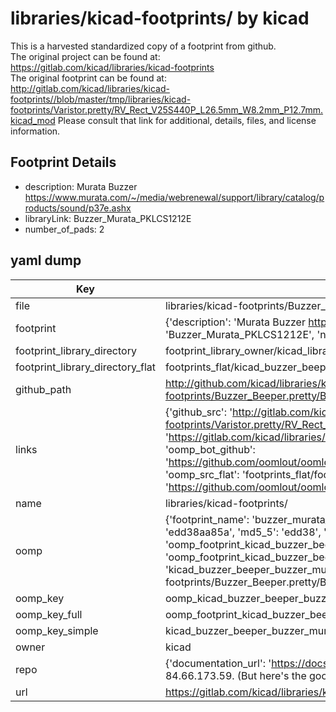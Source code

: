 # libraries/kicad-footprints/ by kicad  
This is a harvested standardized copy of a footprint from github.  
The original project can be found at:  
https://gitlab.com/kicad/libraries/kicad-footprints  
The original footprint can be found at:
http://gitlab.com/kicad/libraries/kicad-footprints//blob/master/tmp/libraries/kicad-footprints/Varistor.pretty/RV_Rect_V25S440P_L26.5mm_W8.2mm_P12.7mm.kicad_mod
Please consult that link for additional, details, files, and license information.  
## Footprint Details
* description: Murata Buzzer https://www.murata.com/~/media/webrenewal/support/library/catalog/products/sound/p37e.ashx  
* libraryLink: Buzzer_Murata_PKLCS1212E  
* number_of_pads: 2  
## yaml dump  
| Key | Value |  
| --- | --- |  
| file | libraries/kicad-footprints/Buzzer_Beeper.pretty/Buzzer_Murata_PKLCS1212E.kicad_mod |  
| footprint | {'description': 'Murata Buzzer https://www.murata.com/~/media/webrenewal/support/library/catalog/products/sound/p37e.ashx', 'libraryLink': 'Buzzer_Murata_PKLCS1212E', 'number_of_pads': 2} |  
| footprint_library_directory | footprint_library_owner/kicad_libraries/kicad-footprints/ |  
| footprint_library_directory_flat | footprints_flat/kicad_buzzer_beeper_buzzer_murata_pklcs1212e/working |  
| github_path | http://github.com/kicad/libraries/kicad-footprints//blob/master/tmp/libraries/kicad-footprints/Buzzer_Beeper.pretty/Buzzer_Murata_PKLCS1212E.kicad_mod |  
| links | {'github_src': 'http://gitlab.com/kicad/libraries/kicad-footprints//blob/master/tmp/libraries/kicad-footprints/Varistor.pretty/RV_Rect_V25S440P_L26.5mm_W8.2mm_P12.7mm.kicad_mod', 'github_src_repo': 'https://gitlab.com/kicad/libraries/kicad-footprints', 'oomp_bot': 'footprints/kicad_buzzer_beeper_buzzer_murata_pklcs1212e/working', 'oomp_bot_github': 'https://github.com/oomlout/oomlout_oomp_footprint_bot/tree/main/footprints/kicad_buzzer_beeper_buzzer_murata_pklcs1212e/working', 'oomp_src_flat': 'footprints_flat/footprints_flat/kicad_buzzer_beeper_buzzer_murata_pklcs1212e/working', 'oomp_src_flat_github': 'https://github.com/oomlout/oomlout_oomp_footprint_src/tree/main/footprints_flat/kicad_buzzer_beeper_buzzer_murata_pklcs1212e/working'} |  
| name | libraries/kicad-footprints/ |  
| oomp | {'footprint_name': 'buzzer_murata_pklcs1212e', 'library_name': 'buzzer_beeper', 'md5': 'edd38aa85a208167cbf77e7bc9df367c', 'md5_10': 'edd38aa85a', 'md5_5': 'edd38', 'md5_6': 'edd38a', 'oomp_key': 'oomp_kicad_buzzer_beeper_buzzer_murata_pklcs1212e', 'oomp_key_extra': 'oomp_footprint_kicad_buzzer_beeper_buzzer_murata_pklcs1212e', 'oomp_key_full': 'oomp_footprint_kicad_buzzer_beeper_buzzer_murata_pklcs1212e_edd38a', 'oomp_key_simple': 'kicad_buzzer_beeper_buzzer_murata_pklcs1212e', 'original_filename': 'libraries/kicad-footprints/Buzzer_Beeper.pretty/Buzzer_Murata_PKLCS1212E.kicad_mod', 'owner_name': 'kicad'} |  
| oomp_key | oomp_kicad_buzzer_beeper_buzzer_murata_pklcs1212e |  
| oomp_key_full | oomp_footprint_kicad_buzzer_beeper_buzzer_murata_pklcs1212e |  
| oomp_key_simple | kicad_buzzer_beeper_buzzer_murata_pklcs1212e |  
| owner | kicad |  
| repo | {'documentation_url': 'https://docs.github.com/rest/overview/resources-in-the-rest-api#rate-limiting', 'message': "API rate limit exceeded for 84.66.173.59. (But here's the good news: Authenticated requests get a higher rate limit. Check out the documentation for more details.)"} |  
| url | https://gitlab.com/kicad/libraries/kicad-footprints |  


